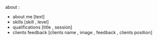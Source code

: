 about :
- about me [text]
- skills [skill , level]
- qualifications [title , session]
- clients feedback [clients name , image , feedback , clients position]